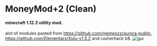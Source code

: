 # MoneyMod+2 (Clean)
#### minecraft 1.12.2 utility mod.
alot of modules pasted from https://github.com/memeszz/aurora-public, https://github.com/Elementars/Xulu-v1.5.2 and rusherhack b8.
![gui](https://i.imgur.com/3XwSnUq.png)